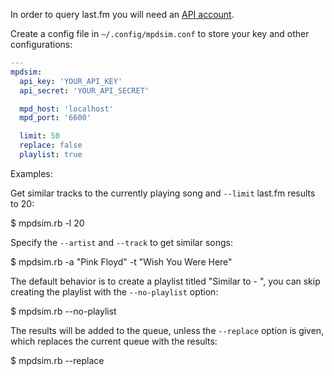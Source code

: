 In order to query last.fm you will need an [API account](http://www.last.fm/api/account/create).

Create a config file in `~/.config/mpdsim.conf` to store your key and other configurations:

```yaml
---
mpdsim:
  api_key: 'YOUR_API_KEY'
  api_secret: 'YOUR_API_SECRET'

  mpd_host: 'localhost'
  mpd_port: '6600'

  limit: 50
  replace: false
  playlist: true
```

Examples:

Get similar tracks to the currently playing song and `--limit` last.fm results to 20:

  $ mpdsim.rb -l 20

Specify the `--artist` and `--track` to get similar songs:

  $ mpdsim.rb -a "Pink Floyd" -t "Wish You Were Here"

The default behavior is to create a playlist titled "Similar to <Artist> - <Song>",
you can skip creating the playlist with the `--no-playlist` option:

  $ mpdsim.rb --no-playlist

The results will be added to the queue, unless the `--replace` option is given, which
replaces the current queue with the results:

  $ mpdsim.rb --replace

